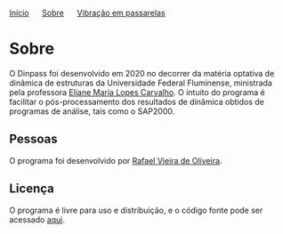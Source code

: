 [Início](./) &nbsp;&nbsp;&nbsp;&nbsp;  [Sobre](./about.html) &nbsp;&nbsp;&nbsp;&nbsp; [Vibração em passarelas](./gallery.html)

# Sobre
O Dinpass foi desenvolvido em 2020 no decorrer da matéria optativa de dinâmica de estruturas da Universidade Federal Fluminense, ministrada pela professora [Eliane Maria Lopes Carvalho](http://lattes.cnpq.br/6989833526708217). O intuito do programa é facilitar o pós-processamento dos resultados de dinâmica obtidos de programas de análise, tais como o SAP2000.

## Pessoas
O programa foi desenvolvido por [Rafael Vieira de Oliveira](http://lattes.cnpq.br/1851035547350298).

## Licença
O programa é livre para uso e distribuição, e o código fonte pode ser acessado [aqui](https://github.com/Rfaelv/Dinpass).
